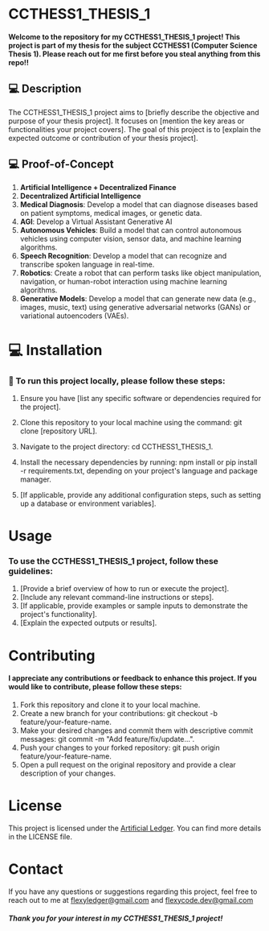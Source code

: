 # CCTHESS1_THESIS_1

#### Welcome to the repository for my CCTHESS1_THESIS_1 project! This project is part of my thesis for the subject CCTHESS1 (Computer Science Thesis 1). Please reach out for me first before you steal anything from this repo!!

## 💻 Description
The CCTHESS1_THESIS_1 project aims to [briefly describe the objective and purpose of your thesis project]. It focuses on [mention the key areas or functionalities your project covers]. The goal of this project is to [explain the expected outcome or contribution of your thesis project].

## 💻 Proof-of-Concept

1. **Artificial Intelligence + Decentralized Finance**
2. **Decentralized Artificial Intelligence**
3. **Medical Diagnosis**: Develop a model that can diagnose diseases based on patient symptoms, medical images, or genetic data.
4. **AGI**: Develop a Virtual Assistant Generative AI
5. **Autonomous Vehicles**: Build a model that can control autonomous vehicles using computer vision, sensor data, and machine learning algorithms.
6. **Speech Recognition**: Develop a model that can recognize and transcribe spoken language in real-time.
7. **Robotics**: Create a robot that can perform tasks like object manipulation, navigation, or human-robot interaction using machine learning algorithms.
8. **Generative Models**: Develop a model that can generate new data (e.g., images, music, text) using generative adversarial networks (GANs) or variational autoencoders (VAEs).
# 💻 Installation   

### 🧰 To run this project locally, please follow these steps:

1. Ensure you have [list any specific software or dependencies required for the project].
2. Clone this repository to your local machine using the command: git clone [repository URL].
3. Navigate to the project directory: cd CCTHESS1_THESIS_1.
4. Install the necessary dependencies by running: npm install or pip install -r requirements.txt, depending on your project's language and package manager.

5. [If applicable, provide any additional configuration steps, such as setting up a database or environment variables].
   
# Usage
### To use the CCTHESS1_THESIS_1 project, follow these guidelines:

1. [Provide a brief overview of how to run or execute the project].
2. [Include any relevant command-line instructions or steps].
3. [If applicable, provide examples or sample inputs to demonstrate the project's functionality].
4. [Explain the expected outputs or results].

# Contributing 

#### I appreciate any contributions or feedback to enhance this project. If you would like to contribute, please follow these steps:

1. Fork this repository and clone it to your local machine.
2. Create a new branch for your contributions: git checkout -b feature/your-feature-name.
3. Make your desired changes and commit them with descriptive commit messages: git commit -m "Add feature/fix/update...".
4. Push your changes to your forked repository: git push origin feature/your-feature-name.
5. Open a pull request on the original repository and provide a clear description of your changes.

# License
This project is licensed under the [Artificial Ledger](https://github.com/Artificial-Ledger-Technology). You can find more details in the LICENSE file.

# Contact
If you have any questions or suggestions regarding this project, feel free to reach out to me at flexyledger@gmail.com and flexycode.dev@gmail.com

##### Thank you for your interest in my CCTHESS1_THESIS_1 project!


